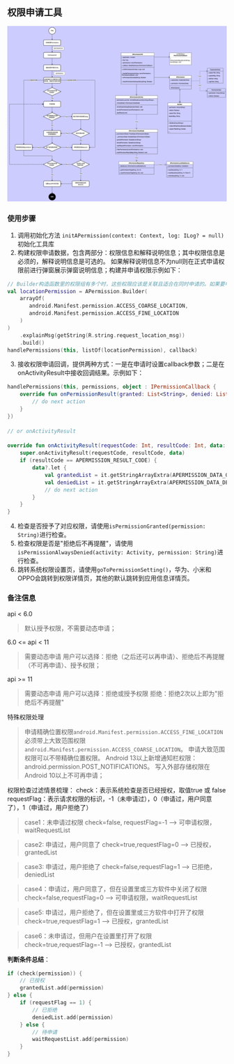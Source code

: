 ## 权限申请工具

![权限申请流程图和类图](../../images/APermission类图和流程图.png)

### 使用步骤

1. 调用初始化方法 `initAPermission(context: Context, log: ILog? = null)` 初始化工具库
2. 构建权限申请数据，包含两部分：权限信息和解释说明信息；其中权限信息是必须的，解释说明信息是可选的。
   如果解释说明信息不为null则在正式申请权限前进行弹窗展示弹窗说明信息；构建并申请权限示例如下：

```kotlin 
// Builder构造函数里的权限组有多个时，这些权限应该是关联且适合在同时申请的。如果要申请多个不相关联的权限，请区分多个APermission构建权限数据。
val locationPermission = APermission.Builder(
    arrayOf(
       android.Manifest.permission.ACCESS_COARSE_LOCATION,
       android.Manifest.permission.ACCESS_FINE_LOCATION
    )
)
    .explainMsg(getString(R.string.request_location_msg))
    .build()
handlePermissions(this, listOf(locationPermission), callback)
```

3. 接收权限申请回调，提供两种方式：一是在申请时设置callback参数；二是在onActivityResult中接收回调结果。示例如下：

```kotlin
handlePermissions(this, permissions, object : IPermissionCallback {
    override fun onPermissionResult(granted: List<String>, denied: List<String>) {
        // do next action
    }
})

// or onActivityResult

override fun onActivityResult(requestCode: Int, resultCode: Int, data: Intent?) {
    super.onActivityResult(requestCode, resultCode, data)
    if (resultCode == APERMISSION_RESULT_CODE) {
        data?.let {
            val grantedList = it.getStringArrayExtra(APERMISSION_DATA_GRANTED)
            val deniedList = it.getStringArrayExtra(APERMISSION_DATA_DENIED)
            // do next action
        }
    }
}
```

4. 检查是否授予了对应权限，请使用`isPermissionGranted(permission: String)`进行检查。
5. 检查权限是否是"拒绝后不再提醒"，请使用`isPermissionAlwaysDenied(activity: Activity, permission: String)`进行检查。
6. 跳转系统权限设置页，请使用`goToPermissionSetting()`，华为、小米和OPPO会跳转到权限详情页，其他的默认跳转到应用信息详情页。

### 备注信息
api < 6.0
> 默认授予权限，不需要动态申请；

6.0 <= api < 11
> 需要动态申请
> 用户可以选择：拒绝（之后还可以再申请）、拒绝后不再提醒（不可再申请）、授予权限；

api >= 11
> 需要动态申请
> 用户可以选择：拒绝或授予权限
> 拒绝：拒绝2次以上即为"拒绝后不再提醒"

特殊权限处理
> 申请精确位置权限`android.Manifest.permission.ACCESS_FINE_LOCATION`
> 必须带上大致范围权限`android.Manifest.permission.ACCESS_COARSE_LOCATION`。
> 申请大致范围权限可以不带精确位置权限。
> Android 13以上新增通知栏权限：android.permission.POST_NOTIFICATIONS。
> 写入外部存储权限在Android 10以上不可再申请；

权限检查过滤情景梳理：
check：表示系统检查是否已经授权，取值true 或 false
requestFlag：表示请求权限的标识，-1（未申请过），0（申请过，用户同意了），1（申请过，用户拒绝了）

> case1：未申请过权限
> check=false, requestFlag=-1 --> 可申请权限，waitRequestList

> case2: 申请过，用户同意了
> check=true,requestFlag=0 --> 已授权，grantedList

> case3: 申请过，用户拒绝了
> check=false,requestFlag=1 --> 已拒绝，deniedList

> case4：申请过，用户同意了，但在设置里或三方软件中关闭了权限
> check=false,requestFlag=0 --> 可申请权限，waitRequestList

> case5: 申请过，用户拒绝了，但在设置里或三方软件中打开了权限
> check=true,requestFlag=1 --> 已授权，grantedList

> case6：未申请过，但用户在设置里打开了权限
> check=true,requestFlag=-1 --> 已授权，grantedList

**判断条件总结**：

```kotlin
if (check(permission)) {
    // 已授权
    grantedList.add(permission)
} else {
    if (requestFlag == 1) {
        // 已拒绝
        deniedList.add(permission)
    } else {
        // 待申请
        waitRequestList.add(permission)
    }
}
```

 
